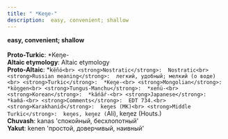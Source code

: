 ```yaml
---
title: " *Keŋe-"
description:  easy, convenient; shallow
---
```

<strong> easy, convenient; shallow</strong><br><br>
<strong>Proto-Turkic</strong>:  *Keŋe-<br>
<strong>Altaic etymology</strong>:  Altaic etymology<br>
<strong> Proto-Altaic</strong>:  *k`ĕ̀ńó<br>
<strong>Nostratic</strong>:  Nostratic<br>
<strong>Russian meaning</strong>:  легкий, удобный; мелкий (о воде)<br>
<strong>Turkic</strong>:  *Keŋe-<br>
<strong>Mongolian</strong>:  *köŋgen<br>
<strong>Tungus-Manchu</strong>:  *xeńü-<br>
<strong>Korean</strong>:  *kắnắr-<br>
<strong>Japanese</strong>:  *kǝ̀má-<br>
<strong>Comments</strong>:  EDT 734.<br>
<strong>Karakhanid</strong>:  keŋes (MK)<br>
<strong>Middle Turkic</strong>:  keŋes, keŋez (`Ali), keŋez (Houts.)<br>
<strong>Chuvash</strong>:  kanas 'спокойный, бесхлопотный'<br>
<strong>Yakut</strong>:  kenen 'простой, доверчивый, наивный'<br>


